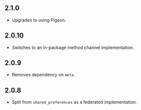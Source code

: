 ## 2.1.0

* Upgrades to using Pigeon.

## 2.0.10

* Switches to an in-package method channel implementation.

## 2.0.9

* Removes dependency on `meta`.

## 2.0.8

* Split from `shared_preferences` as a federated implementation.
